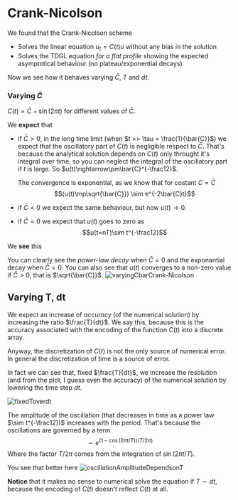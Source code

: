 # Crank-Nicolson
We found that the Crank-Nicolson scheme
- Solves the linear equation $u_t = C(t)u$ without any bias in the solution
- Solves the TDGL equation _for a flat profile_ showing the expected asymptotical behaviour (no plateau/exponential decays)

Now we see how it behaves varying $\bar{C}$, $T$ and $dt$.

### Varying $\bar{C}$
$C(t) = \bar{C} + \sin{(2\pi t)}$ for different values of $\bar{C}$.

We **expect** that
- if $\bar{C} > 0$, in the long time limit (when $t >> \tau = \frac{1}{\bar{C}}$) we expect that the oscillatory part of $C(t)$ is negligible respect to $\bar{C}$.
That's because the analytical solution depends on $C(t)$ only throught it's integral over time, so you can neglect the integral of the oscillatory part if $t$ is large.
So $u(t)\rightarrow\pm\bar{C}^{-\frac12}$.

    The convergence is exponential, as we know that for costant $C=\bar{C}$
    $$(u(t)\mp\sqrt{\bar{C}}) \sim e^{-2\bar{C}t}$$

- if $\bar{C} < 0$ we expect the same behaviour, but now $u(t)\rightarrow 0$.
- if $\bar{C} = 0$ we expect that $u(t)$ goes to zero as
$$u(t=nT)\sim t^{-\frac12}$$

We **see** this

You can clearly see the _power-law decay_ when $\bar{C} = 0$ and the exponantial decay when $\bar{C} < 0$.
You can also see that $u(t)$ converges to a non-zero value if $\bar{C} > 0$, that is $\sqrt{\bar{C}}$.
![varyingCbarCrank-Nicolson](../../Plots/Crank-Nicolson/Vary%20Cave.png?raw=true)

## Varying T, dt
We expect an increase of _accuracy_ (of the numerical solution) by increasing the ratio $\frac{T}{dt}$.
We say this, because this is the accuracy associated with the encoding of the function $C(t)$ into a discrete array.

Anyway, the discretization of $C(t)$ is not the only source of numerical error. In general the discretization of time is a source of error.

In fact we can see that, fixed $\frac{T}{dt}$, we increase the resolution (and from the plot, I guess even the accuracy) of the numerical solution by lowering the time step $dt$.

![fixedToverdt](../../Plots/Crank-Nicolson/T%20over%20dt%20=%2010.png)

The amplitude of the oscillation (that decreases in time as a power law $\sim t^{-\frac12})$ increases with the period.
That's because the oscillations are governed by a term $$\sim e^{(1-\cos{(2\pi t/T)})(T/2\pi)}$$
Where the factor $T/2\pi$ comes from the integration of $\sin(2\pi t/T)$.

You see that better here
![oscillationAmplitudeDependsonT](../../Plots/Crank-Nicolson/Vary%20T.png?raw=true)

**Notice** that it makes no sense to numerical solve the equation if $T\sim dt$, because the encoding of $C(t)$ doesn't reflect $C(t)$ at all.